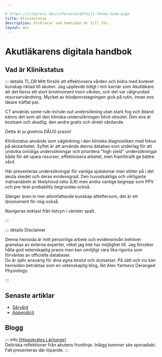 ```yaml
---

# https://vitepress.dev/reference/default-theme-home-page
title: Klinikstatus
description: Förklarar vad hemsidan är till för.
layout: doc
---
```


# Akutläkarens digitala handbok

##  Vad är Klinikstatus 

::: details <ye>TL;DR</ye> Mitt försök att effektivisera vården och bidra med konkret kunskap riktad till akuten.
Jag upplevde tidigt i min karriär som Akutläkare att det fanns ett stort bristmoment inom vården, och det var välgrundad resursanvändning. Mycket av blodprovstagningen gick på rutin, innan ens läkare träffat pat.

CT används some rule-in/rule-out undersökning utan stark fog och ibland känns det som att den kliniska undersökningen blivit obsolet. Den ena är kostsam och skadlig; den andra gratis och direkt vårdande.

Detta är ju givetvis <re>DÅLIG</re> praxis!

<ye>Klinikstatus</ye> används som vägledning i den kliniska diagnostiken med fokus på akutarbetet. Syftet är att använda denna databas som underlag för att undvika onödiga undersökningar och prioritera "high yield" undersökningar både för att spara resurser, effektivisera arbetet, men framförallt ge bättre vård.  

Här presenteras undersökningar för vanliga sjukdomar man stöter på i det akuta skedet och deras evidensgrad. Den huvudsakliga och viktigaste mätvariabeln är likelyhood ratio (LR) men andra vanliga begrepp som PPV och pre-test-probability begrundas också. 

Slänger även in mer allomfattande kunskap allteftersom, det är ett läromoment för mig också.

Navigeras enklast från listvyn i vänster spalt. 

:::

::: details <re>Disclaimer</re>

<p class="disclaimer-text">

Denna hemsida är mitt personliga arbete och evidensnivån behöver granskas av externa experter, vilket jag inte har  möjlighet till. Jag försöker hålla god vetenskaplig praxis men kan omöjligt vara lika rigorös som förväntas av officiella databaser.  
Du är själv ansvarig för dina egna beslut och slutsatser. På sätt och vis kan hemsidan betraktas som en vetenskaplig blog, likt <ye>Alex Yartsevs Deranged Physiology.</ye>

</p>

:::

## Senaste artiklar
* [Sårvård](./Sårvård/sårvård.md)
* [Appendicit](kirurgi/appendicit.md)


## Blogg
::: info [<ye>[Hippokrates Lärljunge]</ye>](hippokrates-lärljunge/hippokrates-lärljunge.md)  
Deliriska reflektioner från akutens frontlinje. Inlägg kommer ske sporadiskt. Fall presenteras där löpande.
:::